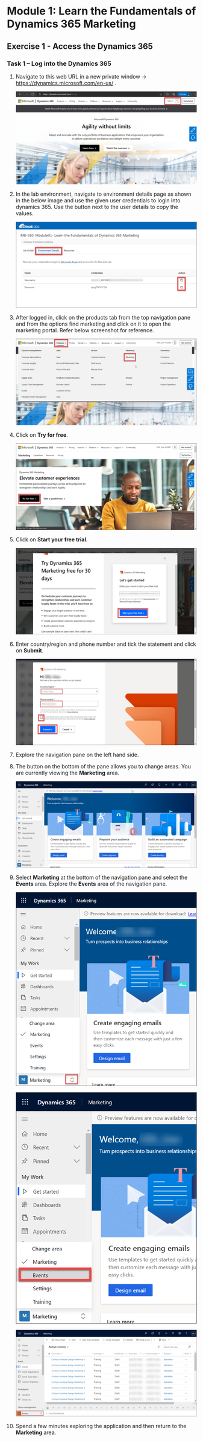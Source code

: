 Module 1: Learn the Fundamentals of Dynamics 365 Marketing
========================

Exercise 1 - Access the Dynamics 365
------------------------------------

### Task 1 – Log into the Dynamics 365

1.  Navigate to this web URL in a new private window -> <https://dynamics.microsoft.com/en-us/> .

    ![](../images/module1/lab1/1.png)

2. In the lab environment, navigate to environment details page as shown in the below image and use the given user credentials to login into dynamics 365. Use the button next to the user details to copy the values.

    ![](../images/module1/lab1/2.png)

3. After logged in, click on the products tab from the top navigation pane and from the options find marketing and click on it to open the marketing portal. Refer below screenshot for reference.

    ![](../images/module1/lab1/3.png)
    
4. Click on **Try for free**. 

    ![](../images/module1/lab1/marketing-1.png)

5. Click on **Start your free trial**.

    ![](../images/module1/lab1/marketing-2.png)

6. Enter country/region and phone number and tick the statement and click on **Submit**.

    ![](../images/module1/lab1/marketing-3.png)

7.  Explore the navigation pane on the left hand side. 

8.  The button on the bottom of the pane allows you to change areas. You are currently viewing the **Marketing** area. 

    ![](../images/module1/lab1/4.png)

9.  Select **Marketing** at the bottom of the navigation pane and select the **Events** area. Explore the **Events** area of the navigation pane. 

    ![](../images/module1/lab1/5.png)
    
    ![](../images/module1/lab1/6.png)
    
    ![](../images/module1/lab1/7.png)

10. Spend a few minutes exploring the application and then return to the **Marketing** area.
